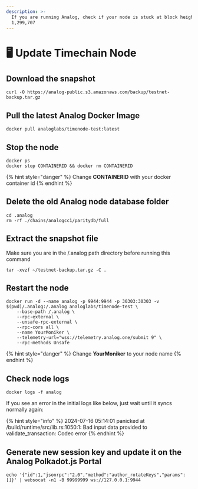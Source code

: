```yaml
---
description: >-
  If you are running Analog, check if your node is stuck at block height:
  1,299,707
---
```


# 🖥️ Update Timechain Node

## Download the snapshot

```
curl -O https://analog-public.s3.amazonaws.com/backup/testnet-backup.tar.gz
```

## Pull the latest Analog Docker Image

```
docker pull analoglabs/timenode-test:latest
```

## Stop the node

```
docker ps
docker stop CONTAINERID && docker rm CONTAINERID
```

{% hint style="danger" %}
Change **CONTAINERID** with your docker container id
{% endhint %}

## Delete the old Analog node database folder

```
cd .analog
rm -rf ./chains/analogcc1/paritydb/full
```

## Extract the snapshot file

Make sure you are in the /.analog path directory before running this command

```
tar -xvzf ~/testnet-backup.tar.gz -C .
```

## Restart the node

```
docker run -d --name analog -p 9944:9944 -p 30303:30303 -v $(pwd)/.analog:/.analog analoglabs/timenode-test \
    --base-path /.analog \
    --rpc-external \
    --unsafe-rpc-external \
    --rpc-cors all \
    --name YourMoniker \
    --telemetry-url="wss://telemetry.analog.one/submit 9" \
    --rpc-methods Unsafe
```

{% hint style="danger" %}
Change **YourMoniker** to your node name
{% endhint %}

## Check node logs

```
docker logs -f analog
```

If you see an error in the initial logs like below, just wait until it syncs normally again:

{% hint style="info" %}
2024-07-16 05:14:01 panicked at /build/runtime/src/lib.rs:1050:1: Bad input data provided to validate\_transaction: Codec error
{% endhint %}

## Generate new session key and update it on the Analog Polkadot.js Portal

```
echo '{"id":1,"jsonrpc":"2.0","method":"author_rotateKeys","params":[]}' | websocat -n1 -B 99999999 ws://127.0.0.1:9944
```

